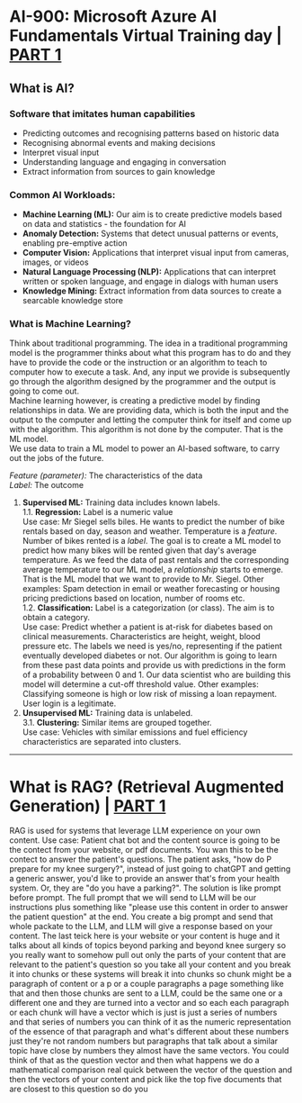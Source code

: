 # AI-900: Microsoft Azure AI Fundamentals Virtual Training day | [PART 1](https://www.youtube.com/watch?v=u1TdqIZKuTU)

## What is AI?

### Software that imitates human capabilities
-	Predicting outcomes and recognising patterns based on historic data
-	Recognising abnormal events and making decisions
-	Interpret visual input
-	Understanding language and engaging in conversation
- Extract information from sources to gain knowledge 

### Common AI Workloads:

- **Machine Learning (ML):** Our aim is to create predictive models based on data and statistics - the foundation for AI
- **Anomaly Detection:** Systems that detect unusual patterns or events, enabling pre-emptive action
- **Computer Vision:** Applications that interpret visual input from cameras, images, or videos
- **Natural Language Processing (NLP):** Applications that can interpret written or spoken language, and engage in dialogs with human users
- **Knowledge Mining:** Extract information from data sources to create a searcable knowledge store

### What is Machine Learning?
Think about traditional programming. The idea in a traditional programming model is the programmer thinks about what this program has to do and they have to provide the code or the instruction or an algorithm to teach to computer how to execute a task. And, any input we provide is subsequently go through the algorithm designed by the programmer and the output is going to come out.  
Machine learning however, is creating a predictive model by finding relationships in data. We are providing data, which is both the input and the output to the computer and letting the computer think for itself and come up with the algorithm. This algorithm is not done by the computer. That is the ML model.  
We use data to train a ML model to power an AI-based software, to carry out the jobs of the future.  

*Feature (parameter):* The characteristics of the data   
*Label:*  The outcome

1. __Supervised ML:__ Training data includes known labels.  
  1.1. __Regression:__ Label is a numeric value  
Use case: Mr Siegel sells biles. He wants to predict the number of bike rentals based on day, season and weather. Temperature is a _feature_. Number of bikes rented is a _label_. The goal is to create a ML model to predict how many bikes will be rented given that day's average temperature. As we feed the data of past rentals and the corresponding average temperature to our ML model, a _relationship_ starts to emerge. That is the ML model that we want to provide to Mr. Siegel.
Other examples: Spam detection in email or weather forecasting or housing pricing predictions based on location, number of rooms etc.  
  1.2. __Classification:__ Label is a categorization (or class). The aim is to obtain a category.  
Use case: Predict whether a patient is at-risk for diabetes based on clinical measurements. Characteristics are height, weight, blood pressure etc. The labels we need is yes/no, representing if the patient eventually developed diabetes or not. Our algorithm is going to learn from these past data points and provide us with predictions in the form of a probability between 0 and 1. Our data scientist who are building this model will determine a cut-off threshold value.
Other examples: Classifying someone is high or low risk of missing a loan repayment. User login is a legitimate.  
3. __Unsupervised ML:__ Training data is unlabeled.  
  3.1. __Clustering:__ Similar items are grouped together.  
Use case: Vehicles with similar emissions and fuel efficiency characteristics are separated into clusters.

---

# What is RAG? (Retrieval Augmented Generation) | [PART 1](https://www.youtube.com/watch?v=u47GtXwePms)

RAG is used for systems that leverage LLM experience on your own content. 
Use case: Patient chat bot and the content source is going to be the contect from your website, or pdf documents. You wan this to be the contect to answer the patient's questions. The patient asks, "how do P prepare for my knee surgery?", instead of just going to chatGPT and getting a generic answer, you'd like to provide an answer that's from your health system. Or, they are "do you have a parking?". 
The solution is like prompt before prompt. The full prompt that we will send to LLM will be our instructions plus something like "please use this content in order to answer the patient question" at the end. You create a big prompt and send that whole packate to the LLM, and LLM will give a response based on your content.
The last teick here is your website or your content is huge and it talks about all kinds of topics beyond parking and beyond knee surgery so you really want to somehow pull out only the parts of your content that are relevant to the patient's question so you take all your content and you break it into chunks or these systems will break it into chunks so chunk might be a paragraph of content or a p or a couple paragraphs a page something like that and then those chunks are sent to a LLM, could be the same one or a different one and they are turned into a vector and so each each paragraph or each chunk will have a vector which is just is just a series of numbers and that series of numbers you can think of it as the numeric representation of the essence of that paragraph and what's different about these numbers just they're not random numbers but paragraphs that talk about a similar topic have close by numbers they almost have the same vectors. You could think of that as the question vector and then what happens we do a mathematical comparison real quick between the vector of the question and then the vectors of your content and pick like the top five documents that are closest to this question so do you

